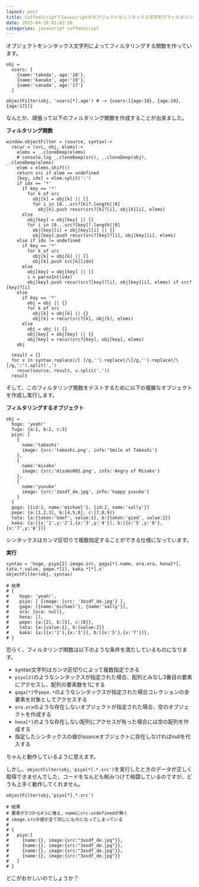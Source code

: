 ```yaml
---
layout: post
title: CoffeeScriptでJavascriptのオブジェクトをシンタックス文字列でフィルタリングする
date: 2015-04-28 01:03:50
categories: javascript coffeescript
---
```

<!-- {% raw %} -->
<p>オブジェクトをシンタックス文字列によってフィルタリングする関数を作っています。</p>

<pre><code>obj =
  users: [
    {name:'takeda', age:'18'},
    {name:'kanako', age:'19'},
    {name:'sanada', age:'17'}
  ]

objectFilter(obj, 'users[*].age') # -&gt; {users:[{age:18}, {age:19}, {age:17}]}
</code></pre>

<p>なんとか、頑張って以下のフィルタリング関数を作成することが出来ました。</p>

<p><strong>フィルタリング関数</strong></p>

<pre><code>window.objectFilter = (source, syntax)-&gt;
  recur = (src, obj, elems)-&gt;
    elems = _.cloneDeep(elems)
    # console.log _.cloneDeep(src), _.cloneDeep(obj), _.cloneDeep(elems)
    elem = elems.shift()
    return src if elem == undefined
    [key, idx] = elem.split(':')
    if idx == '*'
      if key == '*'
        for k of src
          obj[k] = obj[k] || []
          for i in [0...src?[k]?.length||0]
            obj[k].push recur(src?[k]?[i], obj[k][i], elems)
      else
        obj[key] = obj[key] || []
        for i in [0...src?[key]?.length||0]
          obj[key][i] = obj[key][i] || {}
          obj[key].push recur(src?[key]?[i], obj[key][i], elems)
    else if idx != undefined
      if key == '*'
        for k of src
          obj[k] = obj[k] || []
          obj[k].push src[k][idx]
      else
        obj[key] = obj[key] || []
        i = parseInt(idx)
        obj[key].push recur(src?[key]?[i], obj[key][i], elems) if src?[key]?[i]
    else
      if key == '*'
        obj = obj || {}
        for k of src
          obj[k] = obj[k] || {}
          obj[k] = recur(src?[k], obj[k], elems)
      else
        obj = obj || {}
        obj[key] = obj[key] || {}
        obj[key] = recur(src?[key], obj[key], elems)
    obj

  result = {}
  for v in syntax.replace(/[ ]/g,'').replace(/\]/g,'').replace(/\[/g,':').split(',')
    recur(source, result, v.split('.'))
  result
</code></pre>

<p>そして、このフィルタリング関数をテストするために以下の複雑なオブジェクトを作成し実行します。</p>

<p><strong>フィルタリングするオブジェクト</strong></p>

<pre><code>obj =
  hoge: 'yeah!'
  fuga: {a:1, b:2, c:3}
  piyo: [
    {
      name:'takeshi'
      image: {src:'takeshi.png', info:'Smile of Takeshi'}
    },
    {
      name:'misako'
      image: {src:'misako001.png', info:'Angry of Misako'}
    },
    {
      name:'yusuke'
      image: {src:'3asdf_de.jpg', info:'happy yusuke'}
    }
  ]
  gaga: [{id:1, name:'michael'}, {id:2, name:'sally'}]
  pepe: {a:[1,2,3], b:[4,5,6], c:[7,8,9]}
  tata: {a:{token:'bdef', value:1}, b:{token:'gied', value:2}}
  kaka: {a:[{x:'1',y:'2'},{x:'3',y:'4'}], b:[{x:'5',y:'6'},{x:'7',y:'8'}]}
</code></pre>

<p>シンタックスはカンマ区切りで複数指定することができる仕様になっています。</p>

<p><strong>実行</strong></p>

<pre><code>syntax = 'hoge, piyo[2].image.src, gaga[*].name, ora.ora, hena[*], tata.*.value, pepe.*[1], kaka.*[*].x'
objectFilter(obj, syntax)

# 結果
# {
#    hoge: 'yeah!',
#    piyo: [ {image: {src: '3asdf_de.jpg'} ],
#    gaga: [{name:'michael'}, {name:'sally'}],
#    ora: {ora: null},
#    hena: [],
#    pepe: {a:[2], b:[5], c:[8]},
#    tata: {a:{value:1}, b:{value:2}}
#    kaka: {a:[{x:'1'},{x:'3'}], b:[{x:'5'},{x:'7'}]},
# }
</code></pre>

<p>恐らく、フィルタリング関数は以下のような条件を満たしているものになります。</p>

<ul>
<li>syntax文字列はカンマ区切りによって複数指定できる</li>
<li><code>piyo[2]</code>のようなシンタックスが指定された場合、配列とみなし3番目の要素にアクセスし、配列の要素数を1にする</li>
<li><code>gaga[*]</code>や<code>pepe.*</code>のようなシンタックスが指定された場合コレクションの全要素を対象としてアクセスする</li>
<li><code>ora.ora</code>のような存在しないオブジェクトが指定された場合、空のオブジェクトを作成する</li>
<li><code>hena[*]</code>のような存在しない配列にアクセスが有った場合には空の配列を作成する</li>
<li>指定したシンタックスの値がsourceオブジェクトに存在しなければnullを代入する</li>
</ul>

<p>ちゃんと動作しているように思えます。</p>

<p>しかし、<code>objectFilter(obj,'piyo[*].*.src')</code>を実行したときのデータが正しく取得できませんでした、コードをなんども睨みつけて格闘しているのですが、どうも上手く動作してくれません。</p>

<pre><code>objectFilter(obj,'piyo[*].*.src')

# 結果
# 要素が3つから4つに増え、nameにsrc:undefinedが無く
# image.srcの値が全て同じにものになってしまっている
#
# {
#   piyo:[
#     {name:{}, image:{src:"3asdf_de.jpg"}},
#     {name:{}, image:{src:"3asdf_de.jpg"}},
#     {name:{}, image:{src:"3asdf_de.jpg"}},
#     {name:{}, image:{src:"3asdf_de.jpg"}}
#   ]
# }
</code></pre>

<p>どこがおかしいのでしょうか？</p>
<!-- {% endraw %} -->
